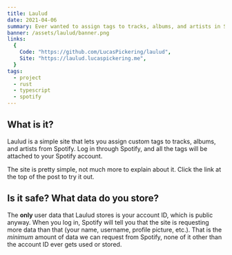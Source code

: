 ```yaml
---
title: Laulud
date: 2021-04-06
summary: Ever wanted to assign tags to tracks, albums, and artists in Spotify? No? Well I'm neurotic so I have. Laulud is a simple site to browse and tag Spotify items.
banner: /assets/laulud/banner.png
links:
  {
    Code: "https://github.com/LucasPickering/laulud",
    Site: "https://laulud.lucaspickering.me",
  }
tags:
  - project
  - rust
  - typescript
  - spotify
---
```


## What is it?

Laulud is a simple site that lets you assign custom tags to tracks, albums, and artists from Spotify. Log in through Spotify, and all the tags will be attached to your Spotify account.

The site is pretty simple, not much more to explain about it. Click the link at the top of the post to try it out.

## Is it safe? What data do you store?

The **only** user data that Laulud stores is your account ID, which is public anyway. When you log in, Spotify will tell you that the site is requesting more data than that (your name, username, profile picture, etc.). That is the _minimum_ amount of data we can request from Spotify, none of it other than the account ID ever gets used or stored.
